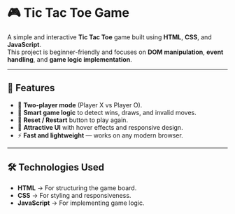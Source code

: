 # 🎮 Tic Tac Toe Game

A simple and interactive **Tic Tac Toe** game built using **HTML**, **CSS**, and **JavaScript**.  
This project is beginner-friendly and focuses on **DOM manipulation**, **event handling**, and **game logic implementation**.

---

## 🚀 Features
- 🎲 **Two-player mode** (Player X vs Player O).
- 🧠 **Smart game logic** to detect wins, draws, and invalid moves.
- 🔄 **Reset / Restart** button to play again.
- 🎨 **Attractive UI** with hover effects and responsive design.
- ⚡ **Fast and lightweight** — works on any modern browser.

---

## 🛠️ Technologies Used
- **HTML** → For structuring the game board.
- **CSS** → For styling and responsiveness.
- **JavaScript** → For implementing game logic.
